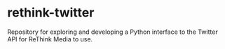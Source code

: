 # rethink-twitter
Repository for exploring and developing a Python interface to the Twitter API for ReThink Media to use.
